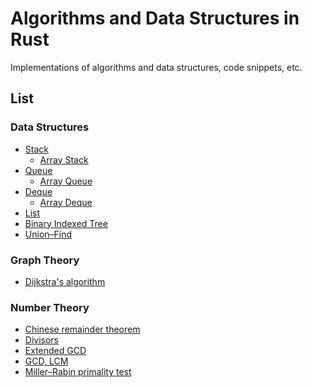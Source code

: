 # Algorithms and Data Structures in Rust
Implementations of algorithms and data structures, code snippets, etc.

## List
### Data Structures
- [Stack](src/data_structures/stack/mod.rs)
  - [Array Stack](src/data_structures/stack/array_stack.rs)
- [Queue](src/data_structures/queue/mod.rs)
  - [Array Queue](src/data_structures/queue/array_queue.rs)
- [Deque](src/data_structures/deque/mod.rs)
  - [Array Deque](src/data_structures/deque/array_deque.rs)
- [List](src/data_structures/list/mod.rs)
- [Binary Indexed Tree](src/data_structures/binary_indexed_tree.rs)
- [Union–Find](src/data_structures/union_find.rs)

<!-- ## Dynamic Optimization -->

<!-- ## Geometry -->

### Graph Theory
- [Dijkstra's algorithm](src/graph_theory/dijkstra.rs)

<!-- ### Greedy -->

<!-- ### Linear Algebra -->

<!-- ### Machine Learning  -->

### Number Theory 
- [Chinese remainder theorem](src/number_theory/chinese_remainder_theorem.rs)
- [Divisors](src/number_theory/divisors.rs)
- [Extended GCD](src/number_theory/extended_gcd.rs)
- [GCD, LCM](src/number_theory/gcd_lcm.rs)
- [Miller–Rabin primality test](src/number_theory/miller_rabin_primality_test.rs)

<!-- ### Numerical Analysis -->

<!-- ### Quantum -->

<!-- ### Signal Processing -->

<!-- ### Sort -->

<!-- ### String -->

<!-- ### Misc -->
